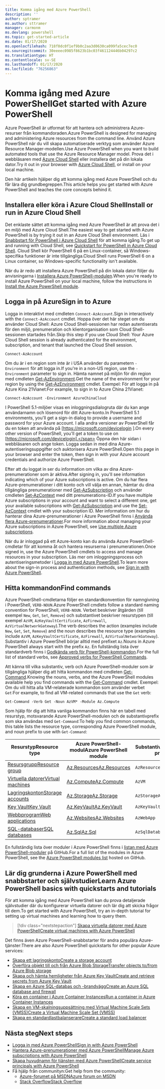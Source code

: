 ```yaml
---
title: Komma igång med Azure PowerShell
description: ''
author: sptramer
ms.author: sttramer
manager: carmonm
ms.devlang: powershell
ms.topic: get-started-article
ms.date: 01/17/2020
ms.openlocfilehash: 718f0dc0f1ef9b0c2aa3d0630ca099fa5cec7ec0
ms.sourcegitcommit: 30eeeec0985f8623b1bc03f461124446b04297c2
ms.translationtype: HT
ms.contentlocale: sv-SE
ms.lasthandoff: 01/17/2020
ms.locfileid: "76256863"
---
```

# <a name="get-started-with-azure-powershell"></a><span data-ttu-id="7c414-102">Komma igång med Azure PowerShell</span><span class="sxs-lookup"><span data-stu-id="7c414-102">Get started with Azure PowerShell</span></span>

<span data-ttu-id="7c414-103">Azure PowerShell är utformat för att hantera och administrera Azure-resurser från kommandoraden.</span><span class="sxs-lookup"><span data-stu-id="7c414-103">Azure PowerShell is designed for managing and administering Azure resources from the command line.</span></span> <span data-ttu-id="7c414-104">Använd Azure PowerShell när du vill skapa automatiserade verktyg som använder Azure Resource Manager-modellen.</span><span class="sxs-lookup"><span data-stu-id="7c414-104">Use Azure PowerShell when you want to build automated tools that use the Azure Resource Manager model.</span></span>
<span data-ttu-id="7c414-105">Prova det i webbläsaren med [Azure Cloud Shell](/azure/cloud-shell/overview) eller installera det på din lokala dator.</span><span class="sxs-lookup"><span data-stu-id="7c414-105">Try it out in your browser with [Azure Cloud Shell](/azure/cloud-shell/overview), or install on your local machine.</span></span>

<span data-ttu-id="7c414-106">Den här artikeln hjälper dig att komma igång med Azure PowerShell och du får lära dig grundbegreppen.</span><span class="sxs-lookup"><span data-stu-id="7c414-106">This article helps you get started with Azure PowerShell and teaches the core concepts behind it.</span></span>

## <a name="install-or-run-in-azure-cloud-shell"></a><span data-ttu-id="7c414-107">Installera eller köra i Azure Cloud Shell</span><span class="sxs-lookup"><span data-stu-id="7c414-107">Install or run in Azure Cloud Shell</span></span>

<span data-ttu-id="7c414-108">Det enklaste sättet att komma igång med Azure PowerShell är att prova det i en miljö med Azure Cloud Shell.</span><span class="sxs-lookup"><span data-stu-id="7c414-108">The easiest way to get started with Azure PowerShell is by trying it out in an Azure Cloud Shell environment.</span></span>
<span data-ttu-id="7c414-109">Läs i [Snabbstart för PowerShell i Azure Cloud Shell](/azure/cloud-shell/quickstart-powershell) för att komma igång.</span><span class="sxs-lookup"><span data-stu-id="7c414-109">To get up and running with Cloud Shell, see [Quickstart for PowerShell in Azure Cloud Shell](/azure/cloud-shell/quickstart-powershell).</span></span>
<span data-ttu-id="7c414-110">Cloud Shell kör PowerShell 6 på en Linux-container, så Windows-specifika funktioner är inte tillgängliga.</span><span class="sxs-lookup"><span data-stu-id="7c414-110">Cloud Shell runs PowerShell 6 on a Linux container, so Windows-specific functionality isn't available.</span></span>

<span data-ttu-id="7c414-111">När du är redo att installera Azure PowerShell på din lokala dator följer du anvisningarna i [Installera Azure PowerShell-modulen](install-az-ps.md).</span><span class="sxs-lookup"><span data-stu-id="7c414-111">When you're ready to install Azure PowerShell on your local machine, follow the instructions in [Install the Azure PowerShell module](install-az-ps.md).</span></span>

## <a name="sign-in-to-azure"></a><span data-ttu-id="7c414-112">Logga in på Azure</span><span class="sxs-lookup"><span data-stu-id="7c414-112">Sign in to Azure</span></span>

<span data-ttu-id="7c414-113">Logga in interaktivt med cmdleten `Connect-AzAccount`.</span><span class="sxs-lookup"><span data-stu-id="7c414-113">Sign in interactively with the `Connect-AzAccount` cmdlet.</span></span> <span data-ttu-id="7c414-114">Hoppa över det här steget om du använder Cloud Shell: Azure Cloud Shell-sessionen har redan autentiserats för den miljö, prenumeration och klientorganisation som Cloud Shell-sessionen startades från.</span><span class="sxs-lookup"><span data-stu-id="7c414-114">Skip this step if you use Cloud Shell: Your Azure Cloud Shell session is already authenticated for the environment, subscription, and tenant that launched the Cloud Shell session.</span></span>

```azurepowershell-interactive
Connect-AzAccount
```

<span data-ttu-id="7c414-115">Om du är i en region som inte är i USA använder du parametern `-Environment` för att logga in.</span><span class="sxs-lookup"><span data-stu-id="7c414-115">If you're in a non-US region, use the `-Environment` parameter to sign in.</span></span> <span data-ttu-id="7c414-116">Hämta namnet på miljön för din region med cmdleten [Get-AzEnvironment](/powershell/module/Az.Accounts/Get-AzEnvironment).</span><span class="sxs-lookup"><span data-stu-id="7c414-116">Get the name of the environment for your region by using the [Get-AzEnvironment](/powershell/module/Az.Accounts/Get-AzEnvironment) cmdlet.</span></span> <span data-ttu-id="7c414-117">Exempel: För att logga in på Azure Kina 21Vianet:</span><span class="sxs-lookup"><span data-stu-id="7c414-117">For example, to sign in to Azure China 21Vianet:</span></span>

```azurepowershell-interactive
Connect-AzAccount -Environment AzureChinaCloud
```

<span data-ttu-id="7c414-118">I PowerShell 5.1-miljöer visas en inloggningsdialogruta där du kan ange användarnamn och lösenord för ditt Azure-konto.</span><span class="sxs-lookup"><span data-stu-id="7c414-118">In PowerShell 5.1 environments, you'll get a sign-in dialog to provide a username and password for your Azure account.</span></span> <span data-ttu-id="7c414-119">I alla andra versioner av PowerShell får du en token att använda på [https://microsoft.com/devicelogin ].</span><span class="sxs-lookup"><span data-stu-id="7c414-119">On every other version of PowerShell, you'll get a token to use on [https://microsoft.com/devicelogin].</span></span>
<span data-ttu-id="7c414-120">Öppna den här sidan i webbläsaren och ange token. Logga sedan in med dina Azure-autentiseringsuppgifter och auktorisera Azure PowerShell.</span><span class="sxs-lookup"><span data-stu-id="7c414-120">Open this page in your browser and enter the token, then sign in with your Azure account credentials and authorize Azure PowerShell.</span></span>

<span data-ttu-id="7c414-121">Efter att du loggat in ser du information om vilka av dina Azure-prenumerationer som är aktiva.</span><span class="sxs-lookup"><span data-stu-id="7c414-121">After signing in, you'll see information indicating which of your Azure subscriptions is active.</span></span> <span data-ttu-id="7c414-122">Om du har flera Azure-prenumerationer i ditt konto och vill välja en annan, hämtar du dina tillgängliga prenumerationer med [Get-AzSubscription](/powershell/module/az.accounts/get-azsubscription) och använder cmdleten [Set-AzContext](/powershell/module/az.accounts/set-azcontext) med ditt prenumerations-ID.</span><span class="sxs-lookup"><span data-stu-id="7c414-122">If you have multiple Azure subscriptions in your account and want to select a different one, get your available subscriptions with [Get-AzSubscription](/powershell/module/az.accounts/get-azsubscription) and use the [Set-AzContext](/powershell/module/az.accounts/set-azcontext) cmdlet with your subscription ID.</span></span>
<span data-ttu-id="7c414-123">Mer information om hur du hanterar dina Azure-prenumerationer i Azure PowerShell finns i [Använda flera Azure-prenumerationer](manage-subscriptions-azureps.md).</span><span class="sxs-lookup"><span data-stu-id="7c414-123">For more information about managing your Azure subscriptions in Azure PowerShell, see [Use multiple Azure subscriptions](manage-subscriptions-azureps.md).</span></span>

<span data-ttu-id="7c414-124">När du är inloggad på ett Azure-konto kan du använda Azure PowerShell-cmdletar för att komma åt och hantera resurserna i prenumerationen.</span><span class="sxs-lookup"><span data-stu-id="7c414-124">Once signed in, use the Azure PowerShell cmdlets to access and manage resources in your subscription.</span></span> <span data-ttu-id="7c414-125">Läs mer om inloggningsprocess och autentiseringsmetoder i [Logga in med Azure PowerShell](authenticate-azureps.md).</span><span class="sxs-lookup"><span data-stu-id="7c414-125">To learn more about the sign-in process and authentication methods, see [Sign in with Azure PowerShell](authenticate-azureps.md).</span></span>

## <a name="find-commands"></a><span data-ttu-id="7c414-126">Hitta kommandon</span><span class="sxs-lookup"><span data-stu-id="7c414-126">Find commands</span></span>

<span data-ttu-id="7c414-127">Azure PowerShell-cmdletarna följer en standardkonvention för namngivning i PowerShell, `VERB-NOUN`.</span><span class="sxs-lookup"><span data-stu-id="7c414-127">Azure PowerShell cmdlets follow a standard naming convention for PowerShell, `VERB-NOUN`.</span></span> <span data-ttu-id="7c414-128">Verbet beskriver åtgärden (till exempel `New`, `Get`, `Set`, `Remove`) och substantivet beskriver resurstypen (till exempel `AzVM`, `AzKeyVaultCertificate`, `AzFirewall`, `AzVirtualNetworkGateway`).</span><span class="sxs-lookup"><span data-stu-id="7c414-128">The verb describes the action (examples include `New`, `Get`, `Set`, `Remove`) and the noun describes the resource type (examples include `AzVM`, `AzKeyVaultCertificate`, `AzFirewall`, `AzVirtualNetworkGateway`).</span></span> <span data-ttu-id="7c414-129">Substantiv i Azure PowerShell börjar alltid med prefixet `Az`.</span><span class="sxs-lookup"><span data-stu-id="7c414-129">Nouns in Azure PowerShell always start with the prefix `Az`.</span></span> <span data-ttu-id="7c414-130">En fullständig lista över standardverb finns i [Godkända verb för PowerShell-kommandon](/powershell/scripting/developer/cmdlet/approved-verbs-for-windows-powershell-commands).</span><span class="sxs-lookup"><span data-stu-id="7c414-130">For the full list of standard verbs, see [Approved verbs for PowerShell Commands](/powershell/scripting/developer/cmdlet/approved-verbs-for-windows-powershell-commands).</span></span>

<span data-ttu-id="7c414-131">Att känna till vilka substantiv, verb och Azure PowerShell-moduler som är tillgängliga hjälper dig att hitta kommandon med cmdleten [Get-Command](/powershell/module/microsoft.powershell.core/get-command).</span><span class="sxs-lookup"><span data-stu-id="7c414-131">Knowing the nouns, verbs, and the Azure PowerShell modules available help you find commands with the [Get-Command](/powershell/module/microsoft.powershell.core/get-command) cmdlet.</span></span> <span data-ttu-id="7c414-132">Exempel: Om du vill hitta alla VM-relaterade kommandon som använder verbet `Get`:</span><span class="sxs-lookup"><span data-stu-id="7c414-132">For example, to find all VM-related commands that use the `Get` verb:</span></span>

```powershell-interactive
Get-Command -Verb Get -Noun AzVM* -Module Az.Compute
```

<span data-ttu-id="7c414-133">Som hjälp för dig att hitta vanliga kommandon finns här en tabell med resurstyp, motsvarande Azure PowerShell-modulen och de substantivprefix som ska användas med `Get-Command`:</span><span class="sxs-lookup"><span data-stu-id="7c414-133">To help you find common commands, this table lists the resource type, corresponding Azure PowerShell module, and noun prefix to use with `Get-Command`:</span></span>

| <span data-ttu-id="7c414-134">Resurstyp</span><span class="sxs-lookup"><span data-stu-id="7c414-134">Resource type</span></span> | <span data-ttu-id="7c414-135">Azure PowerShell-modul</span><span class="sxs-lookup"><span data-stu-id="7c414-135">Azure PowerShell module</span></span> | <span data-ttu-id="7c414-136">Substantivprefix</span><span class="sxs-lookup"><span data-stu-id="7c414-136">Noun prefix</span></span> |
|---------------|-------------------------|----------------|
| [<span data-ttu-id="7c414-137">Resursgrupp</span><span class="sxs-lookup"><span data-stu-id="7c414-137">Resource group</span></span>](/azure/azure-resource-manager/resource-group-overview) | [<span data-ttu-id="7c414-138">Az.Resources</span><span class="sxs-lookup"><span data-stu-id="7c414-138">Az.Resources</span></span>](/powershell/module/az.resources#resources) | `AzResourceGroup` |
| [<span data-ttu-id="7c414-139">Virtuella datorer</span><span class="sxs-lookup"><span data-stu-id="7c414-139">Virtual machines</span></span>](/azure/virtual-machines) | [<span data-ttu-id="7c414-140">Az.Compute</span><span class="sxs-lookup"><span data-stu-id="7c414-140">Az.Compute</span></span>](/powershell/module/az.compute#virtual_machines) | `AzVM` |
| [<span data-ttu-id="7c414-141">Lagringskonton</span><span class="sxs-lookup"><span data-stu-id="7c414-141">Storage accounts</span></span>](/azure/storage/common/storage-introduction) | [<span data-ttu-id="7c414-142">Az.Storage</span><span class="sxs-lookup"><span data-stu-id="7c414-142">Az.Storage</span></span>](/powershell/module/az.storage/) | `AzStorageAccount` |
| [<span data-ttu-id="7c414-143">Key Vault</span><span class="sxs-lookup"><span data-stu-id="7c414-143">Key Vault</span></span>](/azure/key-vault/key-vault-whatis) | [<span data-ttu-id="7c414-144">Az.KeyVault</span><span class="sxs-lookup"><span data-stu-id="7c414-144">Az.KeyVault</span></span>](/powershell/module/az.keyvault) | `AzKeyVault` |
| [<span data-ttu-id="7c414-145">Webbprogram</span><span class="sxs-lookup"><span data-stu-id="7c414-145">Web applications</span></span>](/azure/app-service) | [<span data-ttu-id="7c414-146">Az.Websites</span><span class="sxs-lookup"><span data-stu-id="7c414-146">Az.Websites</span></span>](/powershell/module/az.websites) | `AzWebApp` |
| [<span data-ttu-id="7c414-147">SQL-databaser</span><span class="sxs-lookup"><span data-stu-id="7c414-147">SQL databases</span></span>](/azure/sql-database) | [<span data-ttu-id="7c414-148">Az.Sql</span><span class="sxs-lookup"><span data-stu-id="7c414-148">Az.Sql</span></span>](/powershell/module/az.sql) | `AzSqlDatabase` |

<span data-ttu-id="7c414-149">En fullständig lista över moduler i Azure PowerShell finns i [listan med Azure PowerShell-moduler](https://github.com/Azure/azure-powershell/blob/master/documentation/azure-powershell-modules.md) på GitHub.</span><span class="sxs-lookup"><span data-stu-id="7c414-149">For a full list of the modules in Azure PowerShell, see the [Azure PowerShell modules list](https://github.com/Azure/azure-powershell/blob/master/documentation/azure-powershell-modules.md) hosted on GitHub.</span></span>

## <a name="learn-azure-powershell-basics-with-quickstarts-and-tutorials"></a><span data-ttu-id="7c414-150">Lär dig grunderna i Azure PowerShell med snabbstarter och självstudier</span><span class="sxs-lookup"><span data-stu-id="7c414-150">Learn Azure PowerShell basics with quickstarts and tutorials</span></span>

<span data-ttu-id="7c414-151">För att komma igång med Azure PowerShell kan du prova detaljerade självstudier där du konfigurerar virtuella datorer och lär dig att skicka frågor till dem.</span><span class="sxs-lookup"><span data-stu-id="7c414-151">To get started with Azure PowerShell, try an in-depth tutorial for setting up virtual machines and learning how to query them.</span></span>

> [!div class="nextstepaction"]
> [<span data-ttu-id="7c414-152">Skapa virtuella datorer med Azure PowerShell</span><span class="sxs-lookup"><span data-stu-id="7c414-152">Create virtual machines with Azure PowerShell</span></span>](azureps-vm-tutorial.yml)

<span data-ttu-id="7c414-153">Det finns även Azure PowerShell-snabbstarter för andra populära Azure-tjänster:</span><span class="sxs-lookup"><span data-stu-id="7c414-153">There are also Azure PowerShell quickstarts for other popular Azure services:</span></span>

* [<span data-ttu-id="7c414-154">Skapa ett lagringskonto</span><span class="sxs-lookup"><span data-stu-id="7c414-154">Create a storage account</span></span>](/azure/storage/common/storage-quickstart-create-account?tabs=azure-powershell)
* [<span data-ttu-id="7c414-155">Överföra objekt till och från Azure Blob Storage</span><span class="sxs-lookup"><span data-stu-id="7c414-155">Transfer objects to/from Azure Blob storage</span></span>](/azure/storage/blobs/storage-quickstart-blobs-powershell)
* [<span data-ttu-id="7c414-156">Skapa och hämta hemligheter från Azure Key Vault</span><span class="sxs-lookup"><span data-stu-id="7c414-156">Create and retrieve secrets from Azure Key Vault</span></span>](/azure/key-vault/quick-create-powershell)
* [<span data-ttu-id="7c414-157">Skapa en Azure SQL-databas och -brandvägg</span><span class="sxs-lookup"><span data-stu-id="7c414-157">Create an Azure SQL database and firewall</span></span>](/azure/sql-database/scripts/sql-database-create-and-configure-database-powershell)
* [<span data-ttu-id="7c414-158">Köra en container i Azure Container Instances</span><span class="sxs-lookup"><span data-stu-id="7c414-158">Run a container in Azure Container Instances</span></span>](/azure/container-instances/container-instances-quickstart-powershell)
* [<span data-ttu-id="7c414-159">Skapa en VM-skalningsuppsättning med Virtual Machine Scale Sets (VMSS)</span><span class="sxs-lookup"><span data-stu-id="7c414-159">Create a Virtual Machine Scale Set (VMSS)</span></span>](/azure/virtual-machine-scale-sets/quick-create-powershell)
* [<span data-ttu-id="7c414-160">Skapa en standardlastbalanserare</span><span class="sxs-lookup"><span data-stu-id="7c414-160">Create a standard load balancer</span></span>](/azure/load-balancer/quickstart-create-standard-load-balancer-powershell)

## <a name="next-steps"></a><span data-ttu-id="7c414-161">Nästa steg</span><span class="sxs-lookup"><span data-stu-id="7c414-161">Next steps</span></span>

* [<span data-ttu-id="7c414-162">Logga in med Azure PowerShell</span><span class="sxs-lookup"><span data-stu-id="7c414-162">Sign in with Azure PowerShell</span></span>](authenticate-azureps.md)
* [<span data-ttu-id="7c414-163">Hantera Azure-prenumerationer med Azure PowerShell</span><span class="sxs-lookup"><span data-stu-id="7c414-163">Manage Azure subscriptions with Azure PowerShell</span></span>](manage-subscriptions-azureps.md)
* [<span data-ttu-id="7c414-164">Skapa huvudnamn för tjänsten med Azure PowerShell</span><span class="sxs-lookup"><span data-stu-id="7c414-164">Create service principals with Azure PowerShell</span></span>](create-azure-service-principal-azureps.md)
* <span data-ttu-id="7c414-165">Få hjälp från communityn:</span><span class="sxs-lookup"><span data-stu-id="7c414-165">Get help from the community:</span></span>
  * [<span data-ttu-id="7c414-166">Azure-forumet på MSDN</span><span class="sxs-lookup"><span data-stu-id="7c414-166">Azure forum on MSDN</span></span>](https://go.microsoft.com/fwlink/p/?LinkId=320212)
  * [<span data-ttu-id="7c414-167">Stack Overflow</span><span class="sxs-lookup"><span data-stu-id="7c414-167">Stack Overflow</span></span>](https://go.microsoft.com/fwlink/?LinkId=320213)
